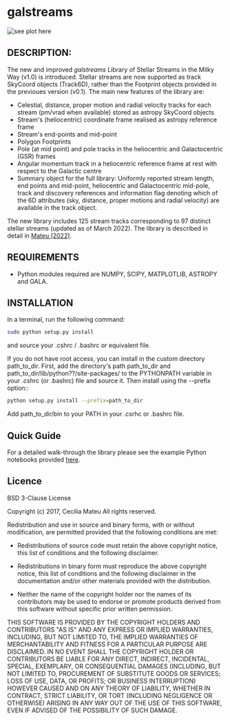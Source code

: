 # galstreams

![see plot here](https://github.com/cmateu/galstreams/examples/fig_all_streams_lib.png?raw=true "galstreams 04-2022")

## DESCRIPTION:

The new and improved *galstreams* Library of Stellar Streams in the Milky Way (v1.0) is introduced. Stellar streams are now supported as track SkyCoord objects (Track6D), rather than the Footprint objects provided in the previoues version (v0.1). The main new features of the library are:

-  Celestial, distance, proper motion and radial velocity tracks for each stream (pm/vrad when available) stored as astropy SkyCoord objects
-  Stream's (heliocentric) coordinate frame realised as astropy reference frame
-  Stream's end-points and mid-point
- Polygon Footprints
-  Pole (at mid point) and pole tracks in the heliocentric and Galactocentric (GSR) frames
-  Angular momentum track in a heliocentric reference frame at rest with respect to the Galactic centre
-  Summary object for the full library: Uniformly reported stream length, end points and mid-point, heliocentric and Galactocentric mid-pole, track and discovery references and information flag denoting which of the 6D attributes (sky, distance, proper motions and radial velocity) are available in the track object.

The new library includes 125 stream tracks corresponding to 97 distinct stellar streams (updated as of March 2022). The library is described in detail in [Mateu (2022)](https://arxiv.org/abs/2204.10326).

## REQUIREMENTS

- Python modules required are NUMPY, SCIPY, MATPLOTLIB, ASTROPY and GALA. 

## INSTALLATION

In a terminal, run the following command:
```bash
sudo python setup.py install
```
and source your .cshrc / .bashrc or equivalent file.

If you do not have root access, you can install in the custom directory path_to_dir.
First, add the directory's path path_to_dir and path_to_dir/lib/python??/site-packages/
to the PYTHONPATH variable in your .cshrc (or .bashrc) file and source it. Then install using the --prefix option::
```bash
python setup.py install --prefix=path_to_dir
```
Add path_to_dir/bin to your PATH in your .csrhc or .bashrc file.

## Quick Guide

For a detailed walk-through the library please see the example Python notebooks provided [here](https://github.com/cmateu/galstreams/notebooks/).

## Licence
BSD 3-Clause License

Copyright (c) 2017, Cecilia Mateu
All rights reserved.

Redistribution and use in source and binary forms, with or without
modification, are permitted provided that the following conditions are met:

- Redistributions of source code must retain the above copyright notice, this
  list of conditions and the following disclaimer.

- Redistributions in binary form must reproduce the above copyright notice,
  this list of conditions and the following disclaimer in the documentation
  and/or other materials provided with the distribution.

- Neither the name of the copyright holder nor the names of its
  contributors may be used to endorse or promote products derived from
  this software without specific prior written permission.

THIS SOFTWARE IS PROVIDED BY THE COPYRIGHT HOLDERS AND CONTRIBUTORS "AS IS"
AND ANY EXPRESS OR IMPLIED WARRANTIES, INCLUDING, BUT NOT LIMITED TO, THE
IMPLIED WARRANTIES OF MERCHANTABILITY AND FITNESS FOR A PARTICULAR PURPOSE ARE
DISCLAIMED. IN NO EVENT SHALL THE COPYRIGHT HOLDER OR CONTRIBUTORS BE LIABLE
FOR ANY DIRECT, INDIRECT, INCIDENTAL, SPECIAL, EXEMPLARY, OR CONSEQUENTIAL
DAMAGES (INCLUDING, BUT NOT LIMITED TO, PROCUREMENT OF SUBSTITUTE GOODS OR
SERVICES; LOSS OF USE, DATA, OR PROFITS; OR BUSINESS INTERRUPTION) HOWEVER
CAUSED AND ON ANY THEORY OF LIABILITY, WHETHER IN CONTRACT, STRICT LIABILITY,
OR TORT (INCLUDING NEGLIGENCE OR OTHERWISE) ARISING IN ANY WAY OUT OF THE USE
OF THIS SOFTWARE, EVEN IF ADVISED OF THE POSSIBILITY OF SUCH DAMAGE.

